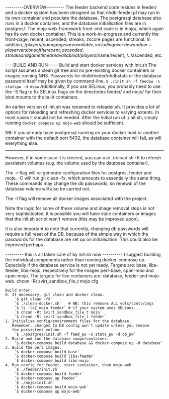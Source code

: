 ---------OVERVIEW---------
The feeder backend code resides in feeder/ and a docker system has
been designed so that nhdb-feeder.pl may run in its own container and
populate the database. The postgresql database also runs in a docker
container, and the database initialisation files are in postgres/.
The mojo web-framework front-end code is in mojo/, which again has
its own docker container. This is a work-in-progress and currently
the front-page, recent, ascended, streaks, zscore pages are functional.
In addition, /players/$name pages are available, including overview
and per-player versions of the recent, ascended, streaks and gametime
are available at /players/$name/recent, /../ascended, etc.

----BUILD AND RUN-----
Build and start docker services with init.sh
The script assumes a clean git tree and no pre-existing docker
containers or images running NHS. Passwords for nhdbfeeder/nhdbstats
or the database password itself may be given by command-line.
 `$ ./init.sh -f feedpw -s statspw -d dbpw`
Additionally, if you use SELinux, you probably need to use the -S flag
to fix SELinux flags on the directories feeder/ and mojo/ for their
bind mounts to the built containers.

An earlier version of init.sh was renamed to reloader.sh. It provides
a lot of options for reloading and refreshing docker services to varying
extents. In most cases it should not be needed. After the initial run
of ./init.sh, simply running `docker compose up mojo-web` should be
sufficient.

NB: if you already have postgresql running on your docker host or another
container with the default port 5432, the database container will fail,
as will everything else.

-----------------------

However, if in some case it is desired, you can use ./reload.sh -R to
refresh persistent volumes (e.g. the volume used by the database container).

The -r flag will re-generate configuration files for postgres,
feeder and mojo. -C will run git clean -fx, which amounts to
essentially the same thing. These commands may change the db
passwords, so renewal of the database volume will also be carried out.

The -I flag will remove all docker images associated with the project.

Note the logic for some of these volume and image removal steps is not
very sophisticated, it is possible you will have stale containers or
images that the init.sh script won't remove (this may be improved upon).

It is also important to note that currently, changing db passwords will
require a full reset of the DB, because of the simple way in which the
passwords for the database are set up on initialisation. This could also
be improved perhaps.

--------- this is all taken care of by init.sh now ----------
I suggest building the individual components rather than
running docker-compose up. Especially if the database service
is not yet ready.
Targets are: base, libs-feeder, libs-mojo, respectively for
the images perl-base, cpan-moo and cpan-mojo.
The targets for live containers are: database, feeder and mojo-web.
chcon -Rt svirt_sandbox_file_t mojo cfg


    Build order:
    0. If necessary, git clean and docker clean.
        `$ git clean -fX`
        `$ ./clean-docker.sh`   # NB: this removes ALL vols/conts/imgs
        `$ ls -laZ mojo feeder` # if your system uses SELinux...
        `$ chcon -Rt svirt_sandbox_file_t mojo`
        `$ chcon -Rt svirt_sandbox_file_t feeder`
    1. Initialise config/environment files for the database.
       Remember, changes to DB config won't update unless you remove
       the persistent volume.
        `$ ./postgres/init.sh -f feed_pw -s stats_pw -d db_pw`
    2. Build and run the database image/container.
        `$ docker-compose build database && docker-compose up -d database`
    3. Build the perl images.
        `$ docker-compose build base`
        `$ docker-compose build libs-feeder`
        `$ docker-compose build libs-mojo`
    4. Run config for feeder, start container, then mojo-web
        `$ ./feeder/init.sh`
        `$ docker-compose build feeder`
        `$ docker-compose up feeder`
        `$ ./mojo/init.sh`
        `$ docker-compose build mojo-web`
        `$ docker-compose up mojo-web`
